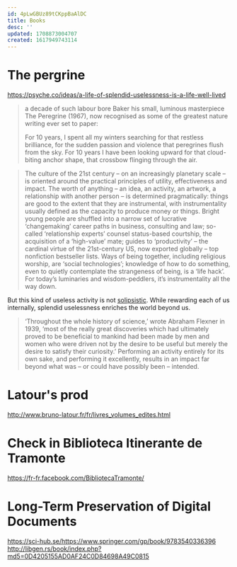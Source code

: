 ```yaml
---
id: 4pLwGBUz89tCKppBaAlDC
title: Books
desc: ''
updated: 1708873004707
created: 1617949743114
---
```



# The pergrine

https://psyche.co/ideas/a-life-of-splendid-uselessness-is-a-life-well-lived

> a decade of such labour bore Baker his small, luminous masterpiece The Peregrine (1967), now recognised as some of the greatest nature writing ever set to paper:
> 
> For 10 years, I spent all my winters searching for that restless brilliance, for the sudden passion and violence that peregrines flush from the sky. For 10 years I have been looking upward for that cloud-biting anchor shape, that crossbow flinging through the air.
> 


> The culture of the 21st century – on an increasingly planetary scale – is oriented around the practical principles of utility, effectiveness and impact. The worth of anything – an idea, an activity, an artwork, a relationship with another person – is determined pragmatically: things are good to the extent that they are instrumental, with instrumentality usually defined as the capacity to produce money or things. Bright young people are shuffled into a narrow set of lucrative ‘changemaking’ career paths in business, consulting and law; so-called ‘relationship experts’ counsel status-based courtship, the acquisition of a ‘high-value’ mate; guides to ‘productivity’ – the cardinal virtue of the 21st-century US, now exported globally – top nonfiction bestseller lists. Ways of being together, including religious worship, are ‘social technologies’; knowledge of how to do something, even to quietly contemplate the strangeness of being, is a ‘life hack’. For today’s luminaries and wisdom-peddlers, it’s instrumentality all the way down.

But this kind of useless activity is not [solipsistic](https://en.wikipedia.org/wiki/Solipsism "Solipsism \( \(listen\); from Latin  solus 'alone', and  ipse 'self'\) is the philosophical idea that only one's mind is sure to exist. As an epistemological position, solipsism holds that knowledge of anything outside one's own mind is unsure; the external world and other minds cannot be known and might not exist outside the mind."). While rewarding each of us internally, splendid uselessness enriches the world beyond us. 


>  ‘Throughout the whole history of science,’ wrote Abraham Flexner in 1939, ‘most of the really great discoveries which had ultimately proved to be beneficial to mankind had been made by men and women who were driven not by the desire to be useful but merely the desire to satisfy their curiosity.’ Performing an activity entirely for its own sake, and performing it excellently, results in an impact far beyond what was – or could have possibly been – intended.


# Latour's prod

http://www.bruno-latour.fr/fr/livres_volumes_edites.html



# Check in Biblioteca Itinerante de Tramonte 

https://fr-fr.facebook.com/BibliotecaTramonte/



# Long-Term Preservation of Digital Documents 

https://sci-hub.se/https://www.springer.com/gp/book/9783540336396
http://libgen.rs/book/index.php?md5=0D4205155AD0AF24C0D84698A49C0815



